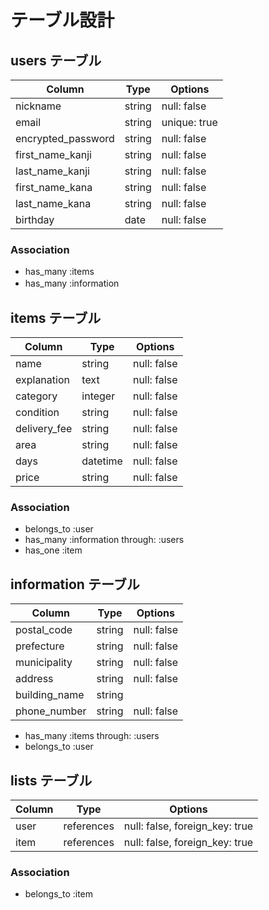 # テーブル設計

## users テーブル

| Column              | Type   | Options     |
| ------------------- | ------ | ----------- |
| nickname            | string | null: false |
| email               | string | unique: true|
| encrypted_password  | string | null: false |
| first_name_kanji    | string | null: false |
| last_name_kanji     | string | null: false |
| first_name_kana     | string | null: false |
| last_name_kana      | string | null: false |
| birthday            | date   | null: false |



### Association

- has_many :items
- has_many :information 　


## items テーブル

| Column              | Type   | Options     |
| ------------------- | ------ | ----------- |
| name                | string | null: false |
| explanation         | text   | null: false |
| category            | integer| null: false |
| condition           | string | null: false |
| delivery_fee        | string | null: false |
| area                | string | null: false |
| days                |datetime| null: false |
| price               | string | null: false |


### Association

- belongs_to :user
- has_many :information through: :users
- has_one :item
## information テーブル

| Column              | Type   | Options     |
| ------------------- | ------ | ----------- |
| postal_code         | string | null: false |
| prefecture          | string | null: false |
| municipality        | string | null: false |
| address             | string | null: false |
| building_name       | string |             |
| phone_number        | string | null: false |

- has_many   :items through: :users
- belongs_to :user

## lists テーブル

| Column  | Type       | Options                        |
| ------- | ---------- | ------------------------------ |
| user    | references | null: false, foreign_key: true |
| item    | references | null: false, foreign_key: true |

### Association

- belongs_to :item
